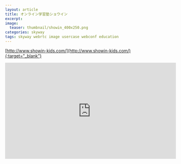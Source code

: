 ```yaml
---
layout: article
title: オンライン学習塾ショウイン
excerpt: 
image:
  teaser: thumbnail/showin_400x250.png
categories: skyway
tags: skyway webrtc image usercase webconf education
---
```



[http://www.showin-kids.com/](http://www.showin-kids.com/){:target="_blank”}

<iframe width="560" height="315" src="https://www.youtube.com/embed/7gmt5NHeMew" frameborder="0" allowfullscreen></iframe>